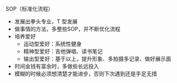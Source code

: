 SOP（标准化流程）

- 发展出拳头专业，T 型发展
- 做事情的方法，多整些SOP，并不断优化流程
- 培养爱好
  - 运动型爱好：系统性健身
  - 精神型爱好：吉他弹唱、读书笔记
  - 输出型爱好：基于以上，提升形象、多拍摄多记录、做好展示面
- 时间金钱有富余时，多做些长远投入
- 模糊的时候必须想清楚才能进步，否则下次遇到还是手足无措
